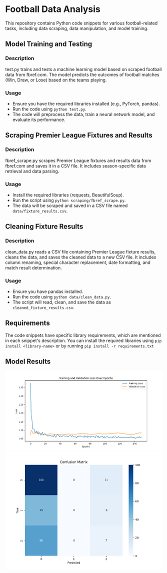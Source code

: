 # Football Data Analysis

This repository contains Python code snippets for various football-related tasks, including data scraping, data manipulation, and model training.

## Model Training and Testing

### Description

test.py trains and tests a machine learning model based on scraped football data from fbref.com. The model predicts the outcomes of football matches (Win, Draw, or Lose) based on the teams playing.

### Usage

- Ensure you have the required libraries installed (e.g., PyTorch, pandas).
- Run the code using `python test.py`.
- The code will preprocess the data, train a neural network model, and evaluate its performance.

## Scraping Premier League Fixtures and Results

### Description

fbref_scrape.py scrapes Premier League fixtures and results data from fbref.com and saves it in a CSV file. It includes season-specific data retrieval and data parsing.

### Usage

- Install the required libraries (requests, BeautifulSoup).
- Run the script using `python scraping/fbref_scrape.py`.
- The data will be scraped and saved in a CSV file named `data/fixture_results.csv`.

## Cleaning Fixture Results

### Description

clean_data.py reads a CSV file containing Premier League fixture results, cleans the data, and saves the cleaned data to a new CSV file. It includes column renaming, special character replacement, date formatting, and match result determination.

### Usage

- Ensure you have pandas installed.
- Run the code using `python data/clean_data.py`.
- The script will read, clean, and save the data as `cleaned_fixture_results.csv`.

## Requirements

The code snippets have specific library requirements, which are mentioned in each snippet's description. You can install the required libraries using `pip install <library-name>` or by running `pip install -r requirements.txt`

## Model Results
![Training and Validation Loss](training_validation_loss.png)
![Confusion Matrix](confusion_matrix.png)
